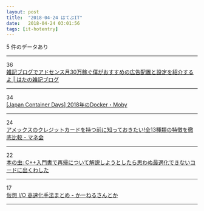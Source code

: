 ```yaml
---
layout: post
title:  "2018-04-24 はてぶIT"
date:   2018-04-24 03:01:56
tags: [it-hotentry]
---
```

5 件のデータあり

<hr><div class="row">
<div class="col-1"><span class="badge badge-pill badge-success h2">36</span></div>
<div class="col-11"><a href='http://tech-swing.net/blog/adsense/' target='_blank'>雑記ブログでアドセンス月30万稼ぐ僕がおすすめの広告配置と設定を紹介するよ | はたの雑記ブログ</a></div>
</div>
<hr>
<div class="row">
<div class="col-1"><span class="badge badge-pill badge-success h2">34</span></div>
<div class="col-11"><a href='https://www.slideshare.net/AkihiroSuda/japan-container-days-2018dockermoby' target='_blank'>[Japan Container Days] 2018年のDocker・Moby</a></div>
</div>
<hr>
<div class="row">
<div class="col-1"><span class="badge badge-pill badge-success h2">24</span></div>
<div class="col-11"><a href='https://hikakujoho.com/manekai/entry/2018/04/17/144335' target='_blank'>アメックスのクレジットカードを持つ前に知っておきたい!全13種類の特徴を徹底比較 - マネ会</a></div>
</div>
<hr>
<div class="row">
<div class="col-1"><span class="badge badge-pill badge-success h2">22</span></div>
<div class="col-11"><a href='https://cpplover.blogspot.com/2018/04/c.html' target='_blank'>本の虫: C++入門書で再帰について解説しようとしたら思わぬ最適化できないコードに出くわした</a></div>
</div>
<hr>
<div class="row">
<div class="col-1"><span class="badge badge-pill badge-success h2">17</span></div>
<div class="col-11"><a href='http://yasukata.hatenablog.com/entry/2018/04/23/054418' target='_blank'>仮想 I/O 高速化手法まとめ - かーねるさんとか</a></div>
</div>
<hr>
